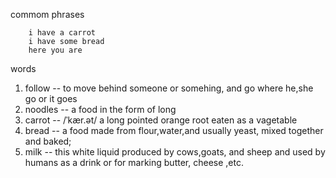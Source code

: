 commom phrases

		i have a carrot
		i have some bread
		here you are
words

1. follow -- to move behind someone or somehing, and go where he,she go or it goes
2. noodles --  a food in the form of long
1. carrot --  /ˈkær.ət/  a long pointed orange root eaten as a vagetable
2. bread  --  a food made from flour,water,and usually yeast, mixed together and baked;
3. milk -- this white liquid produced by cows,goats, and sheep and used by humans as a drink or for marking butter, cheese ,etc. 
